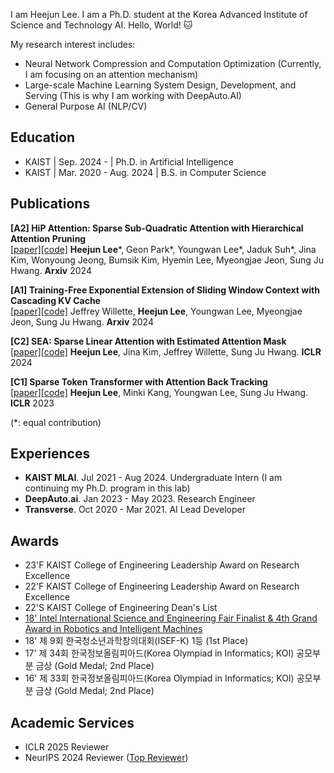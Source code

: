 I am Heejun Lee. I am a Ph.D. student at the Korea Advanced Institute of Science and Technology  AI. Hello, World! 🐱

My research interest includes:
- Neural Network Compression and Computation Optimization (Currently, I am focusing on an attention mechanism)
- Large-scale Machine Learning System Design, Development, and Serving (This is why I am working with DeepAuto.AI)
- General Purpose AI (NLP/CV)

## Education
- KAIST | Sep. 2024 - | Ph.D. in Artificial Intelligence
- KAIST | Mar. 2020 - Aug. 2024 | B.S. in Computer Science

## Publications

**[A2] HiP Attention: Sparse Sub-Quadratic Attention with Hierarchical Attention Pruning**  
[[paper]](https://arxiv.org/abs/2406.09827)[[code]](https://github.com/DeepAuto-AI/hip-attention) **Heejun Lee***, Geon Park*, Youngwan Lee*, Jaduk Suh*, Jina Kim, Wonyoung Jeong, Bumsik Kim, Hyemin Lee, Myeongjae Jeon, Sung Ju Hwang. **Arxiv** 2024

**[A1] Training-Free Exponential Extension of Sliding Window Context with Cascading KV Cache**  
[[paper]](https://arxiv.org/html/2406.17808v1)[[code]](https://github.com/jeffwillette) Jeffrey Willette, **Heejun Lee**, Youngwan Lee, Myeongjae Jeon, Sung Ju Hwang. **Arxiv** 2024

**[C2] SEA: Sparse Linear Attention with Estimated Attention Mask**  
[[paper]](https://openreview.net/forum?id=JbcwfmYrob)[[code]](https://github.com/gmlwns2000/sea-attention) **Heejun Lee**, Jina Kim, Jeffrey Willette, Sung Ju Hwang. **ICLR** 2024

**[C1] Sparse Token Transformer with Attention Back Tracking**  
[[paper]](https://openreview.net/pdf?id=VV0hSE8AxCw)[[code]](https://github.com/gmlwns2000/sttabt) **Heejun Lee**, Minki Kang, Youngwan Lee, Sung Ju Hwang. **ICLR** 2023

(\*: equal contribution)

## Experiences
- **KAIST MLAI**. Jul 2021 - Aug 2024. Undergraduate Intern (I am continuing my Ph.D. program in this lab)
- **DeepAuto.ai**. Jan 2023 - May 2023. Research Engineer
- **Transverse**. Oct 2020 - Mar 2021. AI Lead Developer

## Awards

- 23'F KAIST College of Engineering Leadership Award on Research Excellence 
- 22'F KAIST College of Engineering Leadership Award on Research Excellence
- 22'S KAIST College of Engineering Dean's List
- [18' Intel International Science and Engineering Fair Finalist & 4th Grand Award in Robotics and Intelligent Machines](https://www.korea.kr/news/pressReleaseView.do?newsId=156270627)
- 18' 제 9회 한국청소년과학창의대회(ISEF-K) 1등 (1st Place)
- 17' 제 34회 한국정보올림피아드(Korea Olympiad in Informatics; KOI) 공모부분 금상 (Gold Medal; 2nd Place)
- 16' 제 33회 한국정보올림피아드(Korea Olympiad in Informatics; KOI) 공모부분 금상 (Gold Medal; 2nd Place)

## Academic Services
- ICLR 2025 Reviewer
- NeurIPS 2024 Reviewer ([Top Reviewer](https://neurips.cc/Conferences/2024/ProgramCommittee#top-reviewers))
